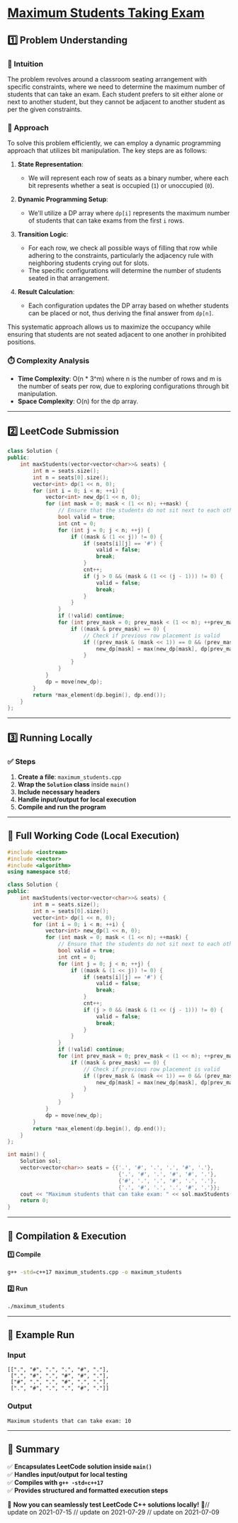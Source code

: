# **[Maximum Students Taking Exam](https://leetcode.com/problems/maximum-students-taking-exam/description/)**  

## **1️⃣ Problem Understanding**  
### **📌 Intuition**  
The problem revolves around a classroom seating arrangement with specific constraints, where we need to determine the maximum number of students that can take an exam. Each student prefers to sit either alone or next to another student, but they cannot be adjacent to another student as per the given constraints.

### **🚀 Approach**  
To solve this problem efficiently, we can employ a dynamic programming approach that utilizes bit manipulation. The key steps are as follows:

1. **State Representation**: 
   - We will represent each row of seats as a binary number, where each bit represents whether a seat is occupied (`1`) or unoccupied (`0`).

2. **Dynamic Programming Setup**: 
   - We'll utilize a DP array where `dp[i]` represents the maximum number of students that can take exams from the first `i` rows.

3. **Transition Logic**: 
   - For each row, we check all possible ways of filling that row while adhering to the constraints, particularly the adjacency rule with neighboring students crying out for slots.
   - The specific configurations will determine the number of students seated in that arrangement.

4. **Result Calculation**: 
   - Each configuration updates the DP array based on whether students can be placed or not, thus deriving the final answer from `dp[n]`.

This systematic approach allows us to maximize the occupancy while ensuring that students are not seated adjacent to one another in prohibited positions.

### **⏱️ Complexity Analysis**  
- **Time Complexity**: O(n * 3^m) where n is the number of rows and m is the number of seats per row, due to exploring configurations through bit manipulation.  
- **Space Complexity**: O(n) for the dp array.  

---  

## **2️⃣ LeetCode Submission**  
```cpp
class Solution {
public:
    int maxStudents(vector<vector<char>>& seats) {
        int m = seats.size();
        int n = seats[0].size();
        vector<int> dp(1 << n, 0);
        for (int i = 0; i < m; ++i) {
            vector<int> new_dp(1 << n, 0);
            for (int mask = 0; mask < (1 << n); ++mask) {
                // Ensure that the students do not sit next to each other
                bool valid = true;
                int cnt = 0;
                for (int j = 0; j < n; ++j) {
                    if ((mask & (1 << j)) != 0) {
                        if (seats[i][j] == '#') {
                            valid = false;
                            break;
                        }
                        cnt++;
                        if (j > 0 && (mask & (1 << (j - 1))) != 0) {
                            valid = false;
                            break;
                        }
                    }
                }
                if (!valid) continue;
                for (int prev_mask = 0; prev_mask < (1 << n); ++prev_mask) {
                    if ((mask & prev_mask) == 0) {
                        // Check if previous row placement is valid
                        if ((prev_mask & (mask << 1)) == 0 && (prev_mask & (mask >> 1)) == 0) {
                            new_dp[mask] = max(new_dp[mask], dp[prev_mask] + cnt);
                        }
                    }
                }
            }
            dp = move(new_dp);
        }
        return *max_element(dp.begin(), dp.end());
    }
};  
```  

---  

## **3️⃣ Running Locally**  
### **✅ Steps**  
1. **Create a file**: `maximum_students.cpp`  
2. **Wrap the `Solution` class** inside `main()`  
3. **Include necessary headers**  
4. **Handle input/output for local execution**  
5. **Compile and run the program**  

---  

## **📝 Full Working Code (Local Execution)**  
```cpp
#include <iostream>
#include <vector>
#include <algorithm>
using namespace std;

class Solution {
public:
    int maxStudents(vector<vector<char>>& seats) {
        int m = seats.size();
        int n = seats[0].size();
        vector<int> dp(1 << n, 0);
        for (int i = 0; i < m; ++i) {
            vector<int> new_dp(1 << n, 0);
            for (int mask = 0; mask < (1 << n); ++mask) {
                // Ensure that the students do not sit next to each other
                bool valid = true;
                int cnt = 0;
                for (int j = 0; j < n; ++j) {
                    if ((mask & (1 << j)) != 0) {
                        if (seats[i][j] == '#') {
                            valid = false;
                            break;
                        }
                        cnt++;
                        if (j > 0 && (mask & (1 << (j - 1))) != 0) {
                            valid = false;
                            break;
                        }
                    }
                }
                if (!valid) continue;
                for (int prev_mask = 0; prev_mask < (1 << n); ++prev_mask) {
                    if ((mask & prev_mask) == 0) {
                        // Check if previous row placement is valid
                        if ((prev_mask & (mask << 1)) == 0 && (prev_mask & (mask >> 1)) == 0) {
                            new_dp[mask] = max(new_dp[mask], dp[prev_mask] + cnt);
                        }
                    }
                }
            }
            dp = move(new_dp);
        }
        return *max_element(dp.begin(), dp.end());
    }
};

int main() {
    Solution sol;
    vector<vector<char>> seats = {{'.', '#', '.', '.', '#', '.'}, 
                                   {'.', '#', '.', '#', '#', '.'}, 
                                   {'#', '.', '.', '#', '.', '.'}, 
                                   {'.', '#', '.', '.', '#', '.'}};
    cout << "Maximum students that can take exam: " << sol.maxStudents(seats) << endl;
    return 0;
}
```  

---  

## **🔧 Compilation & Execution**  
#### **1️⃣ Compile**  
```bash
g++ -std=c++17 maximum_students.cpp -o maximum_students
```  

#### **2️⃣ Run**  
```bash
./maximum_students
```  

---  

## **🎯 Example Run**  
### **Input**  
```
[[".", "#", ".", ".", "#", "."], 
 [".", "#", ".", "#", "#", "."], 
 ["#", ".", ".", "#", ".", "."], 
 [".", "#", ".", ".", "#", "."]]
```  
### **Output**  
```
Maximum students that can take exam: 10
```  

---  

## **📌 Summary**  
✅ **Encapsulates LeetCode solution inside `main()`**  
✅ **Handles input/output for local testing**  
✅ **Compiles with `g++ -std=c++17`**  
✅ **Provides structured and formatted execution steps**  

🚀 **Now you can seamlessly test LeetCode C++ solutions locally!** 🚀// update on 2021-07-15
// update on 2021-07-29
// update on 2021-07-09
